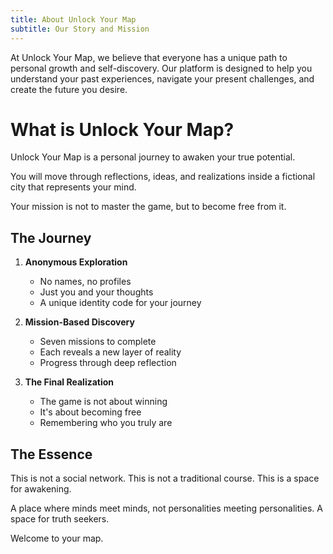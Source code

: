 ```yaml
---
title: About Unlock Your Map
subtitle: Our Story and Mission
---
```


At Unlock Your Map, we believe that everyone has a unique path to personal growth and self-discovery. Our platform is designed to help you understand your past experiences, navigate your present challenges, and create the future you desire.

# What is Unlock Your Map?

Unlock Your Map is a personal journey to awaken your true potential.

You will move through reflections, ideas, and realizations inside a fictional city that represents your mind.

Your mission is not to master the game, but to become free from it.

## The Journey

1. **Anonymous Exploration**
   - No names, no profiles
   - Just you and your thoughts
   - A unique identity code for your journey

2. **Mission-Based Discovery**
   - Seven missions to complete
   - Each reveals a new layer of reality
   - Progress through deep reflection

3. **The Final Realization**
   - The game is not about winning
   - It's about becoming free
   - Remembering who you truly are

## The Essence

This is not a social network.
This is not a traditional course.
This is a space for awakening.

A place where minds meet minds,
not personalities meeting personalities.
A space for truth seekers.

Welcome to your map.